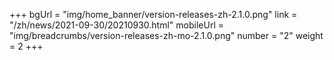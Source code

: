 +++
bgUrl = "img/home_banner/version-releases-zh-2.1.0.png"
link = "/zh/news/2021-09-30/20210930.html"
mobileUrl = "img/breadcrumbs/version-releases-zh-mo-2.1.0.png"
number = "2"
weight =  2
+++
